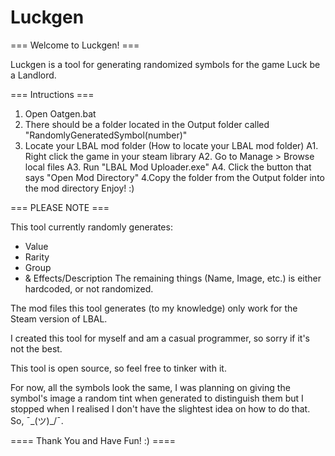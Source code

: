 # Luckgen

=== Welcome to Luckgen! ===

Luckgen is a tool for generating randomized symbols for the game Luck be a Landlord.

=== Intructions ===

1. Open Oatgen.bat
2. There should be a folder located in the Output folder called "RandomlyGeneratedSymbol(number)"
3. Locate your LBAL mod folder
 (How to locate your LBAL mod folder)
  A1. Right click the game in your steam library
  A2. Go to Manage > Browse local files
  A3. Run "LBAL Mod Uploader.exe"
  A4. Click the button that says "Open Mod Directory"
4.Copy the folder from the Output folder into the mod directory
Enjoy! :)

=== PLEASE NOTE ===

This tool currently randomly generates:
  - Value
  - Rarity
  - Group
  - & Effects/Description
The remaining things (Name, Image, etc.) is either hardcoded, or not randomized.

The mod files this tool generates (to my knowledge) only work for the Steam version of LBAL.

I created this tool for myself and am a casual programmer, so sorry if it's not the best.

This tool is open source, so feel free to tinker with it.

For now, all the symbols look the same, I was planning on giving the symbol's image a random tint when generated to distinguish them but I stopped when I realised I don't have the slightest idea on how to do that. So, ¯\_(ツ)_/¯.

==== Thank You and Have Fun! :) ====
